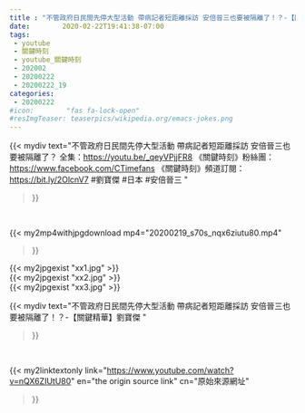 ```yaml
---
title : "不管政府日民間先停大型活動 帶病記者短距離採訪 安倍晉三也要被隔離了！？-【關鍵精華】劉寶傑 "
date:        2020-02-22T19:41:38-07:00
tags:
 - youtube
 - 關鍵時刻
 - youtube_關鍵時刻
 - 202002
 - 20200222
 - 20200222_19
categories:
 - 20200222
#icon:        "fas fa-lock-open"
#resImgTeaser: teaserpics/wikipedia.org/emacs-jokes.png
---
```


{{< mydiv text="不管政府日民間先停大型活動 帶病記者短距離採訪 安倍晉三也要被隔離了？ 全集：https://youtu.be/_qeyVPjjFR8  《關鍵時刻》粉絲團：https://www.facebook.com/CTimefans 《關鍵時刻》頻道訂閱：https://bit.ly/2OlcnV7  #劉寶傑 #日本 #安倍晉三 "
>}}
<br>


{{< my2mp4withjpgdownload mp4="20200219_s70s_nqx6ziutu80.mp4"
>}}

{{< my2jpgexist "xx1.jpg" >}}<br>
{{< my2jpgexist "xx2.jpg" >}}<br>
{{< my2jpgexist "xx3.jpg" >}}<br>



{{< mydiv text="不管政府日民間先停大型活動 帶病記者短距離採訪 安倍晉三也要被隔離了！？-【關鍵精華】劉寶傑 "
>}}
<br>

{{< my2linktextonly link="https://www.youtube.com/watch?v=nQX6ZIUtU80"
en="the origin source link" cn="原始來源網址"
>}}


<br>

